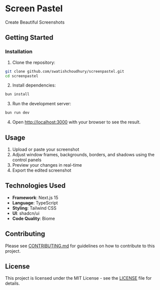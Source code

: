 # Screen Pastel

Create Beautiful Screenshots

## Getting Started

### Installation

1. Clone the repository:
```bash
git clone github.com/swatishchoudhury/screenpastel.git
cd screenpastel
```

2. Install dependencies:
```bash
bun install
```

3. Run the development server:
```bash
bun run dev
```

4. Open [http://localhost:3000](http://localhost:3000) with your browser to see the result.

## Usage

1. Upload or paste your screenshot
2. Adjust window frames, backgrounds, borders, and shadows using the control panels
3. Preview your changes in real-time
4. Export the edited screenshot

## Technologies Used

- **Framework**: Next.js 15
- **Language**: TypeScript
- **Styling**: Tailwind CSS
- **UI**: shadcn/ui
- **Code Quality**: Biome

## Contributing

Please see [CONTRIBUTING.md](CONTRIBUTING.md) for guidelines on how to contribute to this project.

## License

This project is licensed under the MIT License - see the [LICENSE](LICENSE) file for details.
